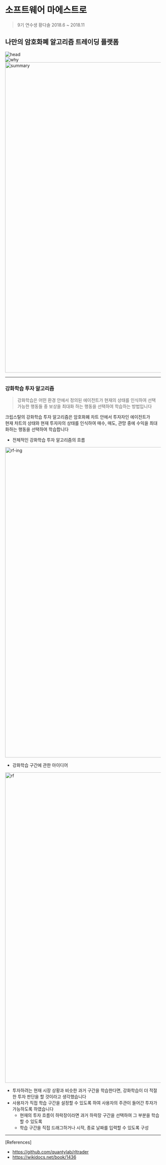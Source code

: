 # 소프트웨어 마에스트로
> 9기 연수생 황다솔 2018.6 ~ 2018.11 
    
    
    
## 나만의 암호화폐 알고리즘 트레이딩 플랫폼  
    
![head](https://user-images.githubusercontent.com/32833990/51304012-65eeec80-1a7a-11e9-9a56-b71274fd7d2d.jpg)  
![why](https://user-images.githubusercontent.com/32833990/51304147-aea6a580-1a7a-11e9-8f46-7b87d89892db.jpg)   
<img width="1000" alt="summary" src="https://user-images.githubusercontent.com/32833990/51304328-2f65a180-1a7b-11e9-9815-2fe06b386d5e.png">  
  
  
  
------------------------------  
    
    
### 강화학습 투자 알고리즘
  
> 강화학습은 어떤 환경 안에서 정의된 에이전트가 현재의 상태를 인식하여 선택 가능한 행동들 중 보상을 최대화 하는 행동을 선택하여 학습하는 방법입니다   
    
    
 크립스탈의 강화학습 투자 알고리즘은 암호화폐 차트 안에서 투자자인 에이전트가  
 현재 차트의 상태와 현재 투자자의 상태를 인식하여 매수, 매도, 관망 중에 수익을 최대화하는 행동을 선택하여 학습합니다
    
    
    
- 전체적인 강화학습 투자 알고리즘의 흐름  
<img width="1000" alt="rf-ing" src="https://user-images.githubusercontent.com/32833990/51304186-c847ed00-1a7a-11e9-9daa-6b29a8d625d1.png">  
    
    
- 강화학습 구간에 관한 아이디어
<img width="1000" alt="rf" src="https://user-images.githubusercontent.com/32833990/51303962-3f30b600-1a7a-11e9-9728-605617fa3106.png">  
  
- 투자하려는 현재 시장 상황과 비슷한 과거 구간을 학습한다면, 강화학습이 더 적절한 투자 판단을 할 것이라고 생각했습니다
- 사용자가 직접 학습 구간을 설정할 수 있도록 하여 사용자의 주관이 들어간 투자가 가능하도록 하였습니다
  - 현재의 투자 흐름이 하락장이라면 과거 하락장 구간을 선택하여 그 부분을 학습할 수 있도록
  - 학습 구간을 직접 드래그하거나 시작, 종료 날짜를 입력할 수 있도록 구성
  
  
***   
  
  
[References]  
- <https://github.com/quantylab/rltrader>  
- <https://wikidocs.net/book/1436>  
